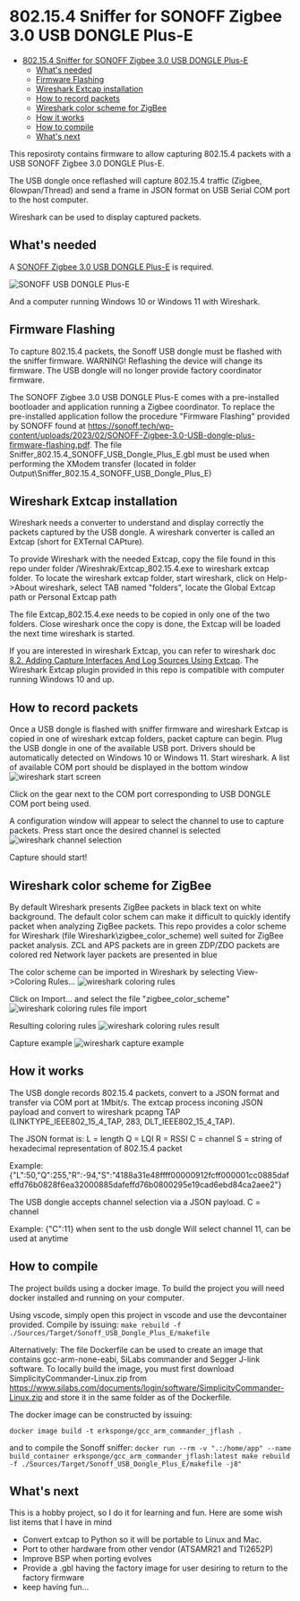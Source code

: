 

# 802.15.4 Sniffer for SONOFF Zigbee 3.0 USB DONGLE Plus-E

- [802.15.4 Sniffer for SONOFF Zigbee 3.0 USB DONGLE Plus-E](#802154-sniffer-for-sonoff-zigbee-30-usb-dongle-plus-e)
  - [What's needed](#whats-needed)
  - [Firmware Flashing](#firmware-flashing)
  - [Wireshark Extcap installation](#wireshark-extcap-installation)
  - [How to record packets](#how-to-record-packets)
  - [Wireshark color scheme for ZigBee](#wireshark-color-scheme-for-zigbee)
  - [How it works](#how-it-works)
  - [How to compile](#how-to-compile)
  - [What's next](#whats-next)


This reposiroty contains firmware to allow capturing 802.15.4 packets with a USB SONOFF Zigbee 3.0 DONGLE Plus-E.

The USB dongle once reflashed will capture 802.15.4 traffic (Zigbee, 6lowpan/Thread) and send a frame in JSON format on USB Serial COM port to the host computer.

Wireshark can be used to display captured packets.

## What's needed

A [SONOFF Zigbee 3.0 USB DONGLE Plus-E](https://sonoff.tech/product/gateway-and-sensors/sonoff-zigbee-3-0-usb-dongle-plus-e/) is required.

![SONOFF USB DONGLE Plus-E](/docs/Sonoff%20USB%20dongle%20Plus-E.PNG)

And a computer running Windows 10 or Windows 11 with Wireshark.

## Firmware Flashing

To capture 802.15.4 packets, the Sonoff USB dongle must be flashed with the sniffer firmware.
WARNING! Reflashing the device will change its firmware. The USB dongle will no longer provide factory coordinator firmware.

The SONOFF Zigbee 3.0 USB DONGLE Plus-E comes with a pre-installed bootloader and application running a Zigbee coordinator.
To replace the pre-installed application follow the procedure "Firmware Flashing" provided by SONOFF found at https://sonoff.tech/wp-content/uploads/2023/02/SONOFF-Zigbee-3.0-USB-dongle-plus-firmware-flashing.pdf.
The file Sniffer_802.15.4_SONOFF_USB_Dongle_Plus_E.gbl must be used when performing the XModem transfer (located in folder Output\Sniffer_802.15.4_SONOFF_USB_Dongle_Plus_E)

## Wireshark Extcap installation

Wireshark needs a converter to understand and display correctly the packets captured by the USB dongle.
A wireshark converter is called an Extcap (short for EXTernal CAPture).

To provide Wireshark with the needed Extcap, copy the file found in this repo under folder /Wireshrak/Extcap_802.15.4.exe to wireshark extcap folder.
To locate the wireshark extcap folder, start wireshark, click on Help->About wireshark, select TAB named "folders", locate the
Global Extcap path
or
Personal Extcap path

The file Extcap_802.15.4.exe needs to be copied in only one of the two folders.
Close wireshark once the copy is done, the Extcap will be loaded the next time wireshark is started.

If you are interested in wireshark Extcap, you can refer to wireshark doc [8.2. Adding Capture Interfaces And Log Sources Using Extcap](https://www.wireshark.org/docs/wsdg_html_chunked/ChCaptureExtcap.html).
The Wireshark Extcap plugin provided in this repo is compatible with computer running Windows 10 and up.


## How to record packets

Once a USB dongle is flashed with sniffer firmware and wireshark Extcap is copied in one of wireshark extcap folders, packet capture can begin.
Plug the USB dongle in one of the available USB port. Drivers should be automatically detected on Windows 10 or Windows 11.
Start wireshark.
A list of available COM port should be displayed in the bottom window
![wireshark start screen](/docs/wireshark_start_screen.PNG)

Click on the gear next to the COM port corresponding to USB DONGLE COM port being used.

A configuration window will appear to select the channel to use to capture packets.
Press start once the desired channel is selected
![wireshark channel selection](/docs/wireshark_channel_selection.PNG)

Capture should start!

## Wireshark color scheme for ZigBee

By default Wireshark presents ZigBee packets in black text on white background.
The default color schem can make it difficult to quickly identify packet when analyzing ZigBee packets.
This repo provides a color scheme for Wireshark (file Wireshark\zigbee_color_scheme) well suited for ZigBee packet analysis.
ZCL and APS packets are in green
ZDP/ZDO packets are colored red
Network layer packets are presented in blue

The color scheme can be imported in Wireshark by selecting View->Coloring Rules...
![wireshark coloring rules](/docs/coloring_rules.PNG)

Click on Import...
and select the file "zigbee_color_scheme"
![wireshark coloring rules file import](/docs/coloring_rules_file_select.PNG)

Resulting coloring rules
![wireshark coloring rules result](/docs/coloring_rules_result.PNG)

Capture example
![wireshark capture example](/docs/example_capture.PNG)


## How it works

The USB dongle records 802.15.4 packets, convert to a JSON format and transfer via COM port at 1Mbit/s.
The extcap process inconing JSON payload and convert to wireshark pcapng TAP (LINKTYPE_IEEE802_15_4_TAP, 283, DLT_IEEE802_15_4_TAP).

The JSON format is:
L = length
Q = LQI
R = RSSI
C = channel
S = string of hexadecimal representation of 802.15.4 packet

Example:
{"L":50,"Q":255,"R":-94,"S":"4188a31e48ffff00000912fcff000001cc0885dafeffd76b0828f6ea32000885dafeffd76b0800295e19cad6ebd84ca2aee2"}


The USB dongle accepts channel selection via a JSON payload.
C = channel

Example:
{"C":11}
when sent to the usb dongle Will select channel 11, can be used at anytime

## How to compile

The project builds using a docker image.
To build the project you will need docker installed and running on your computer.

Using vscode, simply open this project in vscode and use the devcontainer provided.
Compile by issuing:
```make rebuild -f ./Sources/Target/Sonoff_USB_Dongle_Plus_E/makefile```

Alternatively:
The file Dockerfile can be used to create an image that contains gcc-arm-none-eabi, SiLabs commander and Segger J-link software.
To locally build the image, you must first download SimplicityCommander-Linux.zip from https://www.silabs.com/documents/login/software/SimplicityCommander-Linux.zip and store it in the same folder as of the Dockerfile.

The docker image can be constructed by issuing:

```docker image build -t erksponge/gcc_arm_commander_jflash .```

and to compile the Sonoff sniffer:
```docker run --rm -v ".:/home/app" --name build_container erksponge/gcc_arm_commander_jflash:latest make rebuild -f ./Sources/Target/Sonoff_USB_Dongle_Plus_E/makefile -j8"```


## What's next

This is a hobby project, so I do it for learning and fun.
Here are some wish list items that I have in mind
- Convert extcap to Python so it will be portable to Linux and Mac.
- Port to other hardware from other vendor (ATSAMR21 and TI2652P)
- Improve BSP when porting evolves
- Provide a .gbl having the factory image for user desiring to return to the factory firmware
- keep having fun...

